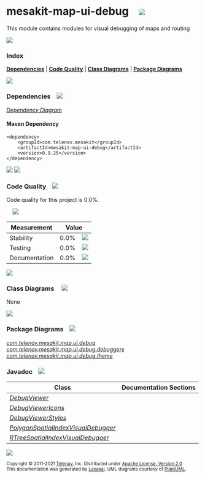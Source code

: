 [//]: # (start-user-text)



[//]: # (end-user-text)

# mesakit-map-ui-debug &nbsp;&nbsp; <img src="https://telenav.github.io/telenav-assets/images/icons/bug-32.png" srcset="https://telenav.github.io/telenav-assets/images/icons/bug-32-2x.png 2x"/>

This module contains modules for visual debugging of maps and routing

<img src="https://telenav.github.io/telenav-assets/images/separators/horizontal-line-512.png" srcset="https://telenav.github.io/telenav-assets/images/separators/horizontal-line-512-2x.png 2x"/>

### Index



[**Dependencies**](#dependencies) | [**Code Quality**](#code-quality) | [**Class Diagrams**](#class-diagrams) | [**Package Diagrams**](#package-diagrams)

<img src="https://telenav.github.io/telenav-assets/images/separators/horizontal-line-512.png" srcset="https://telenav.github.io/telenav-assets/images/separators/horizontal-line-512-2x.png 2x"/>

### Dependencies <a name="dependencies"></a> &nbsp;&nbsp; <img src="https://telenav.github.io/telenav-assets/images/icons/dependencies-32.png" srcset="https://telenav.github.io/telenav-assets/images/icons/dependencies-32-2x.png 2x"/>

[*Dependency Diagram*](https://www.mesakit.org/0.9.25/lexakai/mesakit/mesakit-map/ui/debug/documentation/diagrams/dependencies.svg)

#### Maven Dependency

    <dependency>
        <groupId>com.telenav.mesakit</groupId>
        <artifactId>mesakit-map-ui-debug</artifactId>
        <version>0.9.25</version>
    </dependency>

<img src="https://telenav.github.io/telenav-assets/images/separators/horizontal-line-128.png" srcset="https://telenav.github.io/telenav-assets/images/separators/horizontal-line-128-2x.png 2x"/>

[//]: # (start-user-text)



[//]: # (end-user-text)

<img src="https://telenav.github.io/telenav-assets/images/separators/horizontal-line-128.png" srcset="https://telenav.github.io/telenav-assets/images/separators/horizontal-line-128-2x.png 2x"/>

### Code Quality <a name="code-quality"></a> &nbsp;&nbsp; <img src="https://telenav.github.io/telenav-assets/images/icons/ruler-32.png" srcset="https://telenav.github.io/telenav-assets/images/icons/ruler-32-2x.png 2x"/>

Code quality for this project is 0.0%.  
  
&nbsp; &nbsp; <img src="https://telenav.github.io/telenav-assets/images/meters/meter-0-96.png" srcset="https://telenav.github.io/telenav-assets/images/meters/meter-0-96-2x.png 2x"/>

| Measurement   | Value                    |
|---------------|--------------------------|
| Stability     | 0.0%&nbsp; &nbsp; <img src="https://telenav.github.io/telenav-assets/images/meters/meter-0-96.png" srcset="https://telenav.github.io/telenav-assets/images/meters/meter-0-96-2x.png 2x"/>     |
| Testing       | 0.0%&nbsp; &nbsp; <img src="https://telenav.github.io/telenav-assets/images/meters/meter-0-96.png" srcset="https://telenav.github.io/telenav-assets/images/meters/meter-0-96-2x.png 2x"/>       |
| Documentation | 0.0%&nbsp; &nbsp; <img src="https://telenav.github.io/telenav-assets/images/meters/meter-0-96.png" srcset="https://telenav.github.io/telenav-assets/images/meters/meter-0-96-2x.png 2x"/> |

<img src="https://telenav.github.io/telenav-assets/images/separators/horizontal-line-128.png" srcset="https://telenav.github.io/telenav-assets/images/separators/horizontal-line-128-2x.png 2x"/>

### Class Diagrams <a name="class-diagrams"></a> &nbsp; &nbsp; <img src="https://telenav.github.io/telenav-assets/images/icons/diagram-40.png" srcset="https://telenav.github.io/telenav-assets/images/icons/diagram-40-2x.png 2x"/>

None

<img src="https://telenav.github.io/telenav-assets/images/separators/horizontal-line-128.png" srcset="https://telenav.github.io/telenav-assets/images/separators/horizontal-line-128-2x.png 2x"/>

### Package Diagrams <a name="package-diagrams"></a> &nbsp;&nbsp; <img src="https://telenav.github.io/telenav-assets/images/icons/box-24.png" srcset="https://telenav.github.io/telenav-assets/images/icons/box-24-2x.png 2x"/>

[*com.telenav.mesakit.map.ui.debug*](https://www.mesakit.org/0.9.25/lexakai/mesakit/mesakit-map/ui/debug/documentation/diagrams/com.telenav.mesakit.map.ui.debug.svg)  
[*com.telenav.mesakit.map.ui.debug.debuggers*](https://www.mesakit.org/0.9.25/lexakai/mesakit/mesakit-map/ui/debug/documentation/diagrams/com.telenav.mesakit.map.ui.debug.debuggers.svg)  
[*com.telenav.mesakit.map.ui.debug.theme*](https://www.mesakit.org/0.9.25/lexakai/mesakit/mesakit-map/ui/debug/documentation/diagrams/com.telenav.mesakit.map.ui.debug.theme.svg)

### Javadoc <a name="code-quality"></a> &nbsp;&nbsp; <img src="https://telenav.github.io/telenav-assets/images/icons/books-24.png" srcset="https://telenav.github.io/telenav-assets/images/icons/books-24-2x.png 2x"/>

| Class | Documentation Sections  |
|-------|-------------------------|
| [*DebugViewer*](https://www.mesakit.org/0.9.25/javadoc/mesakit/mesakit-map-ui-debug/com/telenav/mesakit/map/ui/debug/DebugViewer.html) |  |  
| [*DebugViewerIcons*](https://www.mesakit.org/0.9.25/javadoc/mesakit/mesakit-map-ui-debug/com/telenav/mesakit/map/ui/debug/theme/DebugViewerIcons.html) |  |  
| [*DebugViewerStyles*](https://www.mesakit.org/0.9.25/javadoc/mesakit/mesakit-map-ui-debug/com/telenav/mesakit/map/ui/debug/theme/DebugViewerStyles.html) |  |  
| [*PolygonSpatialIndexVisualDebugger*](https://www.mesakit.org/0.9.25/javadoc/mesakit/mesakit-map-ui-debug/com/telenav/mesakit/map/ui/debug/debuggers/PolygonSpatialIndexVisualDebugger.html) |  |  
| [*RTreeSpatialIndexVisualDebugger*](https://www.mesakit.org/0.9.25/javadoc/mesakit/mesakit-map-ui-debug/com/telenav/mesakit/map/ui/debug/debuggers/RTreeSpatialIndexVisualDebugger.html) |  |  

[//]: # (start-user-text)



[//]: # (end-user-text)

<img src="https://telenav.github.io/telenav-assets/images/separators/horizontal-line-512.png" srcset="https://telenav.github.io/telenav-assets/images/separators/horizontal-line-512-2x.png 2x"/>

<sub>Copyright &#169; 2011-2021 [Telenav](https://telenav.com), Inc. Distributed under [Apache License, Version 2.0](LICENSE)</sub>  
<sub>This documentation was generated by [Lexakai](https://lexakai.org). UML diagrams courtesy of [PlantUML](https://plantuml.com).</sub>
